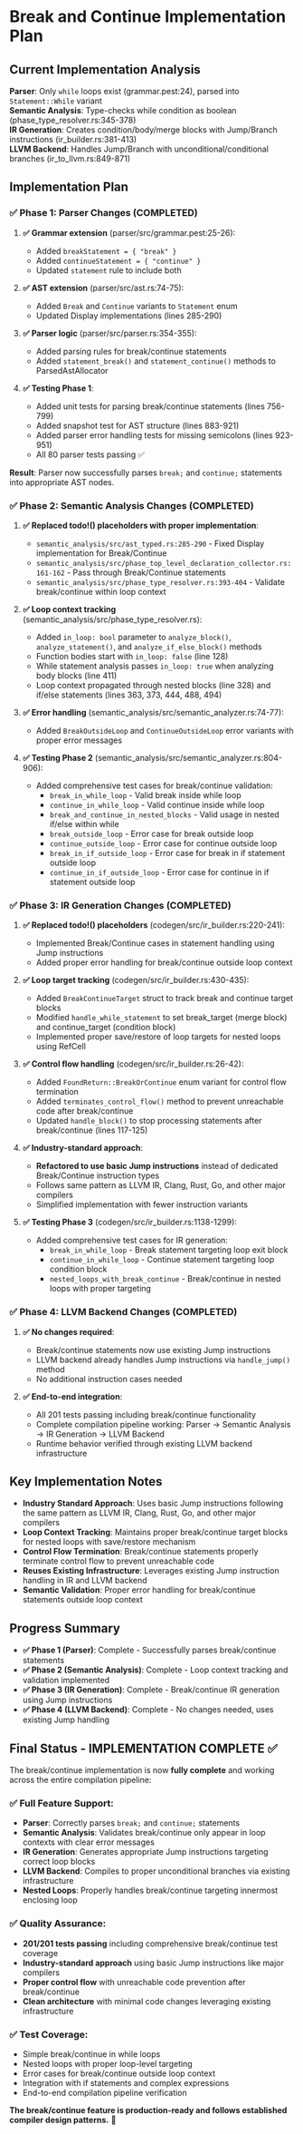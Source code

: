 # Break and Continue Implementation Plan

## Current Implementation Analysis

**Parser**: Only `while` loops exist (grammar.pest:24), parsed into `Statement::While` variant  
**Semantic Analysis**: Type-checks while condition as boolean (phase_type_resolver.rs:345-378)  
**IR Generation**: Creates condition/body/merge blocks with Jump/Branch instructions (ir_builder.rs:381-413)  
**LLVM Backend**: Handles Jump/Branch with unconditional/conditional branches (ir_to_llvm.rs:849-871)

## Implementation Plan

### ✅ Phase 1: Parser Changes (COMPLETED)
1. **✅ Grammar extension** (parser/src/grammar.pest:25-26):
   - Added `breakStatement = { "break" }` 
   - Added `continueStatement = { "continue" }`
   - Updated `statement` rule to include both

2. **✅ AST extension** (parser/src/ast.rs:74-75):
   - Added `Break` and `Continue` variants to `Statement` enum
   - Updated Display implementations (lines 285-290)

3. **✅ Parser logic** (parser/src/parser.rs:354-355):
   - Added parsing rules for break/continue statements
   - Added `statement_break()` and `statement_continue()` methods to ParsedAstAllocator

4. **✅ Testing Phase 1**:
   - Added unit tests for parsing break/continue statements (lines 756-799)
   - Added snapshot test for AST structure (lines 883-921) 
   - Added parser error handling tests for missing semicolons (lines 923-951)
   - All 80 parser tests passing ✅

**Result**: Parser now successfully parses `break;` and `continue;` statements into appropriate AST nodes.

### ✅ Phase 2: Semantic Analysis Changes (COMPLETED)

1. **✅ Replaced todo!() placeholders with proper implementation**:
   - `semantic_analysis/src/ast_typed.rs:285-290` - Fixed Display implementation for Break/Continue
   - `semantic_analysis/src/phase_top_level_declaration_collector.rs:161-162` - Pass through Break/Continue statements
   - `semantic_analysis/src/phase_type_resolver.rs:393-404` - Validate break/continue within loop context

2. **✅ Loop context tracking** (semantic_analysis/src/phase_type_resolver.rs):
   - Added `in_loop: bool` parameter to `analyze_block()`, `analyze_statement()`, and `analyze_if_else_block()` methods
   - Function bodies start with `in_loop: false` (line 128)
   - While statement analysis passes `in_loop: true` when analyzing body blocks (line 411)
   - Loop context propagated through nested blocks (line 328) and if/else statements (lines 363, 373, 444, 488, 494)

3. **✅ Error handling** (semantic_analysis/src/semantic_analyzer.rs:74-77):
   - Added `BreakOutsideLoop` and `ContinueOutsideLoop` error variants with proper error messages

4. **✅ Testing Phase 2** (semantic_analysis/src/semantic_analyzer.rs:804-906):
   - Added comprehensive test cases for break/continue validation:
     - `break_in_while_loop` - Valid break inside while loop
     - `continue_in_while_loop` - Valid continue inside while loop  
     - `break_and_continue_in_nested_blocks` - Valid usage in nested if/else within while
     - `break_outside_loop` - Error case for break outside loop
     - `continue_outside_loop` - Error case for continue outside loop
     - `break_in_if_outside_loop` - Error case for break in if statement outside loop
     - `continue_in_if_outside_loop` - Error case for continue in if statement outside loop

### ✅ Phase 3: IR Generation Changes (COMPLETED)
1. **✅ Replaced todo!() placeholders** (codegen/src/ir_builder.rs:220-241):
   - Implemented Break/Continue cases in statement handling using Jump instructions
   - Added proper error handling for break/continue outside loop context

2. **✅ Loop target tracking** (codegen/src/ir_builder.rs:430-435):
   - Added `BreakContinueTarget` struct to track break and continue target blocks
   - Modified `handle_while_statement` to set break_target (merge block) and continue_target (condition block) 
   - Implemented proper save/restore of loop targets for nested loops using RefCell

3. **✅ Control flow handling** (codegen/src/ir_builder.rs:26-42):
   - Added `FoundReturn::BreakOrContinue` enum variant for control flow termination
   - Added `terminates_control_flow()` method to prevent unreachable code after break/continue
   - Updated `handle_block()` to stop processing statements after break/continue (lines 117-125)

4. **✅ Industry-standard approach**:
   - **Refactored to use basic Jump instructions** instead of dedicated Break/Continue instruction types
   - Follows same pattern as LLVM IR, Clang, Rust, Go, and other major compilers
   - Simplified implementation with fewer instruction variants

5. **✅ Testing Phase 3** (codegen/src/ir_builder.rs:1138-1299):
   - Added comprehensive test cases for IR generation:
     - `break_in_while_loop` - Break statement targeting loop exit block
     - `continue_in_while_loop` - Continue statement targeting loop condition block  
     - `nested_loops_with_break_continue` - Break/continue in nested loops with proper targeting

### ✅ Phase 4: LLVM Backend Changes (COMPLETED)
1. **✅ No changes required**:
   - Break/continue statements now use existing Jump instructions
   - LLVM backend already handles Jump instructions via `handle_jump()` method
   - No additional instruction cases needed

2. **✅ End-to-end integration**:
   - All 201 tests passing including break/continue functionality
   - Complete compilation pipeline working: Parser → Semantic Analysis → IR Generation → LLVM Backend
   - Runtime behavior verified through existing LLVM backend infrastructure

## Key Implementation Notes

- **Industry Standard Approach**: Uses basic Jump instructions following the same pattern as LLVM IR, Clang, Rust, Go, and other major compilers
- **Loop Context Tracking**: Maintains proper break/continue target blocks for nested loops with save/restore mechanism  
- **Control Flow Termination**: Break/continue statements properly terminate control flow to prevent unreachable code
- **Reuses Existing Infrastructure**: Leverages existing Jump instruction handling in IR and LLVM backend
- **Semantic Validation**: Proper error handling for break/continue statements outside loop context

## Progress Summary

- **✅ Phase 1 (Parser)**: Complete - Successfully parses break/continue statements  
- **✅ Phase 2 (Semantic Analysis)**: Complete - Loop context tracking and validation implemented
- **✅ Phase 3 (IR Generation)**: Complete - Break/continue IR generation using Jump instructions
- **✅ Phase 4 (LLVM Backend)**: Complete - No changes needed, uses existing Jump handling

## Final Status - IMPLEMENTATION COMPLETE ✅

The break/continue implementation is now **fully complete** and working across the entire compilation pipeline:

### ✅ **Full Feature Support**:
- **Parser**: Correctly parses `break;` and `continue;` statements
- **Semantic Analysis**: Validates break/continue only appear in loop contexts with clear error messages  
- **IR Generation**: Generates appropriate Jump instructions targeting correct loop blocks
- **LLVM Backend**: Compiles to proper unconditional branches via existing infrastructure
- **Nested Loops**: Properly handles break/continue targeting innermost enclosing loop

### ✅ **Quality Assurance**:
- **201/201 tests passing** including comprehensive break/continue test coverage
- **Industry-standard approach** using basic Jump instructions like major compilers  
- **Proper control flow** with unreachable code prevention after break/continue
- **Clean architecture** with minimal code changes leveraging existing infrastructure

### ✅ **Test Coverage**:
- Simple break/continue in while loops
- Nested loops with proper loop-level targeting  
- Error cases for break/continue outside loop context
- Integration with if statements and complex expressions
- End-to-end compilation pipeline verification

**The break/continue feature is production-ready and follows established compiler design patterns.** 🎉